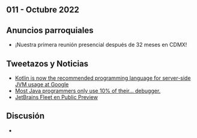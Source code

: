 011 - Octubre 2022
--

## Anuncios parroquiales

- ¡Nuestra primera reunión presencial después de 32 meses en CDMX!

## Tweetazos y Noticias

* [Kotlin is now the recommended programming language for server-side JVM usage at Google](https://twitter.com/tsmith/status/1581318139895156737)
* [Most Java programmers only use 10% of their... debugger.](https://twitter.com/geoffreydesmet/status/1577262981427392514)
* [JetBrains Fleet en Public Preview](https://www.jetbrains.com/fleet/)

## Discusión

*